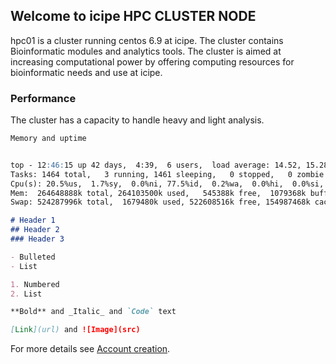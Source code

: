 ## Welcome to icipe HPC CLUSTER NODE
hpc01 is a cluster running centos 6.9 at icipe. The cluster contains Bioinformatic modules and analytics tools. The cluster is aimed at increasing computational power by offering computing resources for bioinformatic needs and use at icipe.

### Performance

The cluster has a capacity to handle heavy and light analysis. 

```markdown
Memory and uptime


top - 12:46:15 up 42 days,  4:39,  6 users,  load average: 14.52, 15.28, 12.96
Tasks: 1464 total,   3 running, 1461 sleeping,   0 stopped,   0 zombie
Cpu(s): 20.5%us,  1.7%sy,  0.0%ni, 77.5%id,  0.2%wa,  0.0%hi,  0.0%si,  0.0%st
Mem:  264648888k total, 264103500k used,   545388k free,  1079368k buffers
Swap: 524287996k total,  1679480k used, 522608516k free, 154987468k cached

# Header 1
## Header 2
### Header 3

- Bulleted
- List

1. Numbered
2. List

**Bold** and _Italic_ and `Code` text

[Link](url) and ![Image](src)
```

For more details see [Account creation](https://redcap.icipe.org/surveys/?s=JAP78NN73C).

